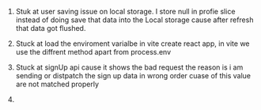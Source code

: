 1. Stuk at user saving issue on local storage. I store null in profie slice instead of doing save that data into the Local storage cause after refresh that data got flushed.

2. Stuck at load the enviroment varialbe in vite create react app, in vite we use the diffrent method apart from process.env 

3. Stuck at signUp api cause it shows the bad request the reason is i am sending or distpatch the sign up data in wrong order cuase of this value are not matched properly

4. 